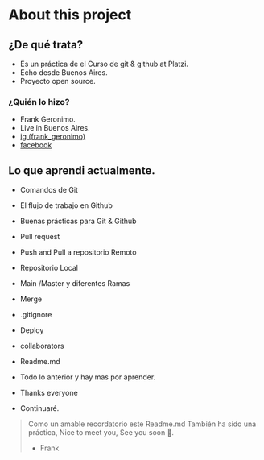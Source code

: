 # About this project

## ¿De qué trata?

* Es un práctica de el Curso de git & github at Platzi.
* Echo desde Buenos Aires.
* Proyecto open source.

### ¿Quién lo hizo?

* Frank Geronimo.
* Live in Buenos Aires.
* [ig (frank_geronimo)](http://https://www.instagram.com/frank_geronimo/ " ig")
* [facebook](https://www.facebook.com/ignacio.apasa/ " facebook")



## Lo que aprendi actualmente.
* Comandos de Git
* El flujo de trabajo en Github
* Buenas prácticas para Git & Github
* Pull request
* Push and Pull a repositorio Remoto
* Repositorio Local 
* Main /Master y diferentes Ramas
* Merge
* .gitignore
* Deploy 
* collaborators
* Readme.md
* Todo lo anterior y hay mas por aprender.

* Thanks everyone
* Continuaré.


> Como un amable recordatorio este Readme.md También ha sido una práctica, Nice to meet you, See you soon 👋.
> - Frank